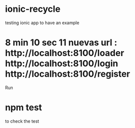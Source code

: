 # ionic-recycle
testing ionic app to have an example 

# 8 min 10 sec 11   nuevas url : http://localhost:8100/loader http://localhost:8100/login http://localhost:8100/register

Run 

# npm test 

to check the test